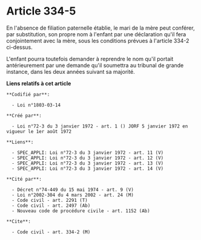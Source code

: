 # Article 334-5

En l'absence de filiation paternelle établie, le mari de la mère peut conférer, par substitution, son propre nom à l'enfant
par une déclaration qu'il fera conjointement avec la mère, sous les conditions prévues à l'article 334-2 ci-dessus.

L'enfant pourra toutefois demander à reprendre le nom qu'il portait antérieurement par une demande qu'il soumettra au
tribunal de grande instance, dans les deux années suivant sa majorité.

**Liens relatifs à cet article**

	**Codifié par**:

	  - Loi n°1803-03-14

	**Créé par**:

	  - Loi n°72-3 du 3 janvier 1972 - art. 1 () JORF 5 janvier 1972 en vigueur le 1er août 1972

	**Liens**:

	  - SPEC_APPLI: Loi n°72-3 du 3 janvier 1972 - art. 11 (V)
	  - SPEC_APPLI: Loi n°72-3 du 3 janvier 1972 - art. 12 (V)
	  - SPEC_APPLI: Loi n°72-3 du 3 janvier 1972 - art. 13 (V)
	  - SPEC_APPLI: Loi n°72-3 du 3 janvier 1972 - art. 14 (V)

	**Cité par**:

	  - Décret n°74-449 du 15 mai 1974 - art. 9 (V)
	  - Loi n°2002-304 du 4 mars 2002 - art. 24 (M)
	  - Code civil - art. 2291 (T)
	  - Code civil - art. 2497 (Ab)
	  - Nouveau code de procédure civile - art. 1152 (Ab)

	**Cite**:

	  - Code civil - art. 334-2 (M)
